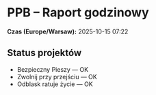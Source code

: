 # PPB – Raport godzinowy
**Czas (Europe/Warsaw):** 2025-10-15 07:22

## Status projektów
- Bezpieczny Pieszy — OK
- Zwolnij przy przejściu — OK
- Odblask ratuje życie — OK

